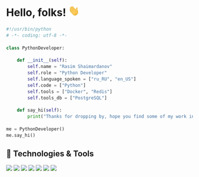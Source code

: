 # Hello, folks! <img src="https://raw.githubusercontent.com/RaShaimardanov/RaShaimardanov/main/wave.gif" width="30px" height="30px" />

```python
#!/usr/bin/python
# -*- coding: utf-8 -*-

class PythonDeveloper:

    def __init__(self):
        self.name = "Rasim Shaimardanov"
        self.role = "Python Developer"
        self.language_spoken = ["ru_RU", "en_US"]
        self.code = ["Python"]
        self.tools = ["Docker", "Redis"]
        self.tools_db = ["PostgreSQL"]
        
    def say_hi(self):
        print("Thanks for dropping by, hope you find some of my work interesting.")
        
me = PythonDeveloper()
me.say_hi()
```
## 🔧 Technologies & Tools
![](https://img.shields.io/badge/OS-Linux-informational?style=flat&logo=linux&logoColor=white&color=2bbc8a)
![](https://img.shields.io/badge/Editor-PyCharm_Professional-informational?style=flat&logo=pycharm&logoColor=white&color=2bbc8a)
![](https://img.shields.io/badge/Code-Python-informational?style=flat&logo=python&logoColor=white&color=2bbc8a)
![](https://img.shields.io/badge/Shell-Bash-informational?style=flat&logo=gnu-bash&logoColor=white&color=2bbc8a)
![](https://img.shields.io/badge/Tools-PostgreSQL-informational?style=flat&logo=postgresql&logoColor=white&color=2bbc8a)
![](https://img.shields.io/badge/Tools-Docker-informational?style=flat&logo=docker&logoColor=white&color=2bbc8a)
![](https://img.shields.io/badge/Tools-Redis-informational?style=flat&logo=redis&logoColor=white&color=2bbc8a)


<!--
**RaShaimardanov/RaShaimardanov** is a ✨ _special_ ✨ repository because its `README.md` (this file) appears on your GitHub profile.

Here are some ideas to get you started:

- 🔭 I’m currently working on ...
- 🌱 I’m currently learning ...
- 👯 I’m looking to collaborate on ...
- 🤔 I’m looking for help with ...
- 💬 Ask me about ...
- 📫 How to reach me: ...
- 😄 Pronouns: ...
- ⚡ Fun fact: ...
-->
